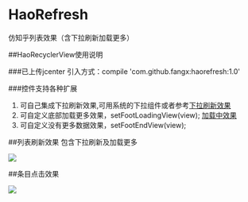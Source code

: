 # HaoRefresh
仿知乎列表效果（含下拉刷新加载更多）

##HaoRecyclerView使用说明

###已上传jcenter
引入方式：compile 'com.github.fangx:haorefresh:1.0'


###控件支持各种扩展
1. 可自己集成下拉刷新效果,可用系统的下拉组件或者参考[下拉刷新效果](https://github.com/liaohuqiu/android-Ultra-Pull-To-Refresh)
2. 可自定义底部加载更多效果，setFootLoadingView(view); [加载中效果](https://github.com/81813780/AVLoadingIndicatorView)
3. 可自定义没有更多数据效果，setFootEndView(view);


##列表刷新效果
  包含下拉刷新及加载更多
  
![](https://github.com/fangx/HaoRefresh/blob/master/zhihu_refresh.gif)

##条目点击效果

![](https://github.com/fangx/HaoRefresh/blob/master/zhihu_click.gif)
